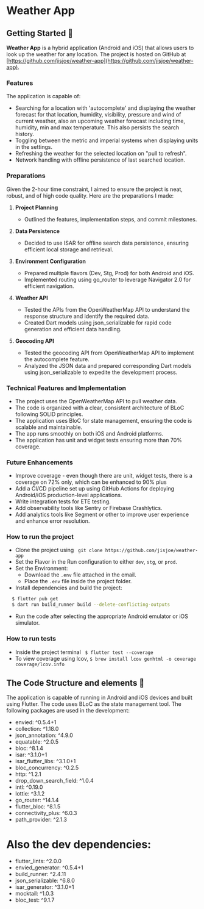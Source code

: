 # Weather App


## Getting Started :rocket:

**Weather App** is a hybrid application (Android and iOS) that allows users to look up the weather for any location. The project is hosted on GitHub at [https://github.com/jisjoe/weather-app](https://github.com/jisjoe/weather-app).

### Features

The application is capable of:
- Searching for a location with 'autocomplete' and displaying the weather forecast for that location, humidity, visibility, pressure and wind of current weather, also an upcoming weather forecast including time, humidity, min and max temperature. This also persists the search history.
- Toggling between the metric and imperial systems when displaying units in the settings.
- Refreshing the weather for the selected location on "pull to refresh".
- Network handling with offline persistence of last searched location.


### Preparations

Given the 2-hour time constraint, I aimed to ensure the project is neat, robust, and of high code quality. Here are the preparations I made:

1. **Project Planning**
    - Outlined the features, implementation steps, and commit milestones.

2. **Data Persistence**
    - Decided to use ISAR for offline search data persistence, ensuring efficient local storage and retrieval.

3. **Environment Configuration**
    - Prepared multiple flavors (Dev, Stg, Prod) for both Android and iOS.
    - Implemented routing using go_router to leverage Navigator 2.0 for efficient navigation.

4. **Weather API**
    - Tested the APIs from the OpenWeatherMap API to understand the response structure and identify the required data.
    - Created Dart models using json_serializable for rapid code generation and efficient data handling.

5. **Geocoding API**
    - Tested the geocoding API from OpenWeatherMap API to implement the autocomplete feature.
    - Analyzed the JSON data and prepared corresponding Dart models using json_serializable to expedite the development process.

### Technical Features and Implementation

- The project uses the OpenWeatherMap API to pull weather data.
- The code is organized with a clear, consistent architecture of BLoC following SOLID principles.
- The application uses BloC for state management, ensuring the code is scalable and maintainable.
- The app runs smoothly on both iOS and Android platforms.
- The application has unit and widget tests ensuring more than 70% coverage.


### Future Enhancements

- Improve coverage - even though there are unit, widget tests, there is a coverage on 72% only, which can be enhanced to 90% plus
- Add a CI/CD pipeline set up using GitHub Actions for deploying Android/iOS production-level applications.
- Write integration tests for ETE testing.
- Add observability tools like Sentry or Firebase Crashlytics.
- Add analytics tools like Segment or other to improve user experience and enhance error resolution.

### How to run the project

- Clone the project using ``` git clone https://github.com/jisjoe/weather-app```
- Set the Flavor in the Run configuration to either `dev`, `stg`, or `prod`.
- Set the Environment:
    - Download the `.env` file attached in the email.
    - Place the `.env` file inside the project folder.
- Install dependencies and build the project: 
```sh
  $ flutter pub get
  $ dart run build_runner build --delete-conflicting-outputs 
```
- Run the code after selecting the appropriate Android emulator or iOS simulator.

### How to run tests

- Inside the project terminal ``` $ flutter test --coverage```
- To view coverage using lcov, ```$ brew install lcov
  genhtml -o coverage coverage/lcov.info```

## The Code Structure and elements :abcd:
The application is capable of running in Android and iOS devices and built using Flutter. The code uses BLoC as the state management tool.
The following packages are used in the development:
* envied: ^0.5.4+1
* collection: ^1.18.0
* json_annotation: ^4.9.0
* equatable: ^2.0.5
* bloc: ^8.1.4
* isar: ^3.1.0+1
* isar_flutter_libs: ^3.1.0+1
* bloc_concurrency: ^0.2.5
* http: ^1.2.1
* drop_down_search_field: ^1.0.4
* intl: ^0.19.0
* lottie: ^3.1.2
* go_router: ^14.1.4
* flutter_bloc: ^8.1.5
* connectivity_plus: ^6.0.3
* path_provider: ^2.1.3

# Also the dev dependencies:

* flutter_lints: ^2.0.0
* envied_generator: ^0.5.4+1
* build_runner: ^2.4.11
* json_serializable: ^6.8.0
* isar_generator: ^3.1.0+1
* mocktail: ^1.0.3
* bloc_test: ^9.1.7